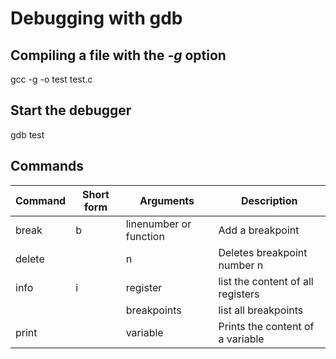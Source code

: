 # Debugging with gdb

## Compiling a file with the *-g* option

gcc -g -o test test.c

## Start the debugger

gdb test

## Commands

| Command | Short form | Arguments | Description |
| --- | --- | --- | --- |
| break | b | linenumber or function | Add a breakpoint |
| delete | | n | Deletes breakpoint number n |
| info | i | register | list the content of all registers |
| | | breakpoints | list all breakpoints | 
| print | | variable | Prints the content of a variable |
